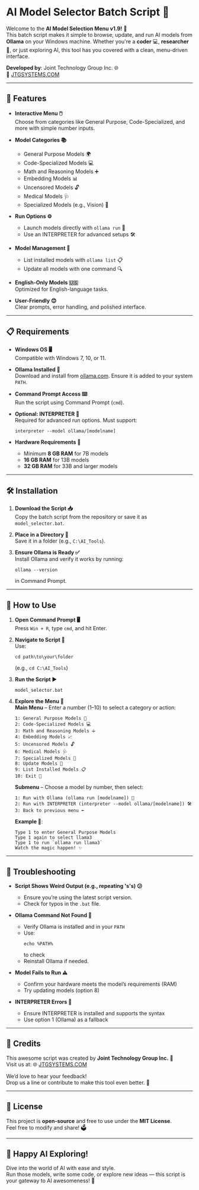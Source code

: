 # AI Model Selector Batch Script 🚀

Welcome to the **AI Model Selection Menu v1.9!** 🎉  
This batch script makes it simple to browse, update, and run AI models from **Ollama** on your Windows machine. Whether you're a **coder** 💻, **researcher** 🔬, or just exploring AI, this tool has you covered with a clean, menu-driven interface.

**Developed by**: Joint Technology Group Inc. 🌐  
🔗 [JTGSYSTEMS.COM](https://jtgsystems.com)

---

## 🌟 Features

- **Interactive Menu 🖱️**  
  Choose from categories like General Purpose, Code-Specialized, and more with simple number inputs.

- **Model Categories 📚**  
  - General Purpose Models 🌍  
  - Code-Specialized Models 💻  
  - Math and Reasoning Models ➕  
  - Embedding Models 📊  
  - Uncensored Models 🔓  
  - Medical Models 🩺  
  - Specialized Models (e.g., Vision) 📸

- **Run Options ⚙️**  
  - Launch models directly with `ollama run` 🚀  
  - Use an INTERPRETER for advanced setups 🛠️

- **Model Management 🔄**  
  - List installed models with `ollama list` 📋  
  - Update all models with one command 🔍

- **English-Only Models 🇺🇸**  
  Optimized for English-language tasks.

- **User-Friendly 😊**  
  Clear prompts, error handling, and polished interface.

---

## 📋 Requirements

- **Windows OS 🖥️**  
  Compatible with Windows 7, 10, or 11.

- **Ollama Installed 🧠**  
  Download and install from [ollama.com](https://ollama.com). Ensure it is added to your system `PATH`.

- **Command Prompt Access ⌨️**  
  Run the script using Command Prompt (`cmd`).

- **Optional: INTERPRETER 🔧**  
  Required for advanced run options. Must support:  
  ```
  interpreter --model ollama/[modelname]
  ```

- **Hardware Requirements 💪**  
  - Minimum **8 GB RAM** for 7B models  
  - **16 GB RAM** for 13B models  
  - **32 GB RAM** for 33B and larger models  

---

## 🛠️ Installation

1. **Download the Script 📥**  
   Copy the batch script from the repository or save it as `model_selector.bat`.

2. **Place in a Directory 📂**  
   Save it in a folder (e.g., `C:\AI_Tools`).

3. **Ensure Ollama is Ready ✅**  
   Install Ollama and verify it works by running:
   ```
   ollama --version
   ```
   in Command Prompt.

---

## 🚀 How to Use

1. **Open Command Prompt 🖥️**  
   Press `Win + R`, type `cmd`, and hit Enter.

2. **Navigate to Script 📍**  
   Use:
   ```
   cd path\to\your\folder
   ```
   (e.g., `cd C:\AI_Tools`)

3. **Run the Script ▶️**  
   ```
   model_selector.bat
   ```

4. **Explore the Menu 🧭**  
   **Main Menu** – Enter a number (1–10) to select a category or action:
   ```
   1: General Purpose Models 🌟  
   2: Code-Specialized Models 💻  
   3: Math and Reasoning Models ➗  
   4: Embedding Models 📈  
   5: Uncensored Models 🔓  
   6: Medical Models 🩺  
   7: Specialized Models 📸  
   8: Update Models 🔄  
   9: List Installed Models 📋  
   10: Exit 🚪
   ```

   **Submenu** – Choose a model by number, then select:
   ```
   1: Run with Ollama (ollama run [modelname]) 🚀  
   2: Run with INTERPRETER (interpreter --model ollama/[modelname]) 🛠️  
   3: Back to previous menu ⬅️
   ```

   **Example 🌈**:
   ```
   Type 1 to enter General Purpose Models  
   Type 1 again to select llama3  
   Type 1 to run `ollama run llama3`  
   Watch the magic happen! ✨
   ```

---

## 🐛 Troubleshooting

- **Script Shows Weird Output (e.g., repeating 's's) 😕**  
  - Ensure you’re using the latest script version.  
  - Check for typos in the `.bat` file.

- **Ollama Command Not Found 🚫**  
  - Verify Ollama is installed and in your `PATH`  
  - Use:
    ```
    echo %PATH%
    ```
    to check  
  - Reinstall Ollama if needed.

- **Model Fails to Run ⚠️**  
  - Confirm your hardware meets the model’s requirements (RAM)  
  - Try updating models (option 8)

- **INTERPRETER Errors 🛑**  
  - Ensure INTERPRETER is installed and supports the syntax  
  - Use option 1 (Ollama) as a fallback

---

## 🙌 Credits

This awesome script was created by **Joint Technology Group Inc.** 🎉  
Visit us at: 🌐 [JTGSYSTEMS.COM](https://jtgsystems.com)  

We’d love to hear your feedback!  
Drop us a line or contribute to make this tool even better. 💬

---

## 📜 License

This project is **open-source** and free to use under the **MIT License**.  
Feel free to modify and share! 🗳️

---

## 🌈 Happy AI Exploring!

Dive into the world of AI with ease and style.  
Run those models, write some code, or explore new ideas — this script is your gateway to AI awesomeness! 🎇
